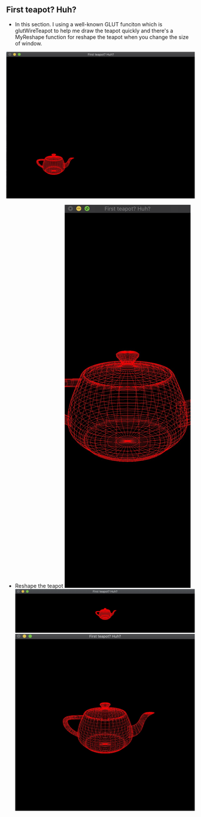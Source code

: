 ## First teapot? Huh?
- In this section. I using a well-known GLUT funciton which is glutWireTeapot to help me draw the teapot quickly and there's a MyReshape function for reshape the teapot when you change the size of window.

![Execution result](preview/teapot.jpg)

- Reshape the teapot
![Execution result](preview/teapot_reshape1.jpg)
![Execution result](preview/teapot_reshape2.jpg)
![Execution result](preview/teapot_reshape3.jpg)
